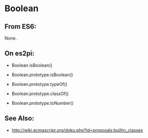 Boolean
======

From ES6:
--------
None.

On es2pi:
---------

+ Boolean.isBoolean()

+ Boolean.prototype.isBoolean()
+ Boolean.prototype.typeOf()
+ Boolean.prototype.classOf()
+ Boolean.prototype.toNumber()

See Also:
---------

+ http://wiki.ecmascript.org/doku.php?id=proposals:builtin_classes
